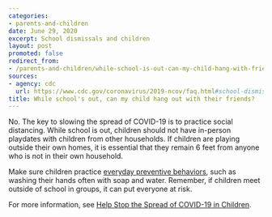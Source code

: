 ```yaml
---
categories:
- parents-and-children
date: June 29, 2020
excerpt: School dismissals and children
layout: post
promoted: false
redirect_from:
- /parents-and-children/while-school-is-out-can-my-child-hang-with-friend/
sources:
- agency: cdc
  url: https://www.cdc.gov/coronavirus/2019-ncov/faq.html#school-dismissals
title: While school's out, can my child hang out with their friends?
---
```


No. The key to slowing the spread of COVID-19 is to practice social distancing. While school is out, children should not have in-person playdates with children from other households. If children are playing outside their own homes, it is essential that they remain 6 feet from anyone who is not in their own household.

Make sure children practice [everyday preventive behaviors](https://www.cdc.gov/coronavirus/2019-ncov/prevent-getting-sick/prevention.html), such as washing their hands often with soap and water. Remember, if children meet outside of school in groups, it can put everyone at risk.

For more information, see [Help Stop the Spread of COVID-19 in Children](https://www.cdc.gov/coronavirus/2019-ncov/daily-life-coping/children/protect-children.html).